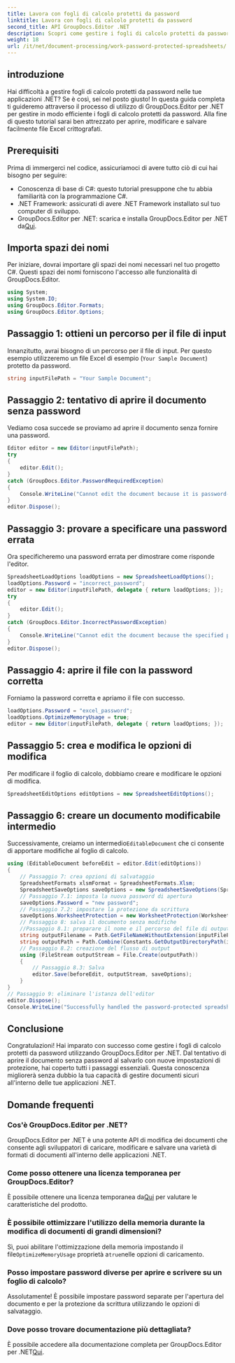 ```yaml
---
title: Lavora con fogli di calcolo protetti da password
linktitle: Lavora con fogli di calcolo protetti da password
second_title: API GroupDocs.Editor .NET
description: Scopri come gestire i fogli di calcolo protetti da password utilizzando GroupDocs.Editor per .NET. Questa guida dettagliata ti guida attraverso l'apertura e il salvataggio di file Excel protetti.
weight: 18
url: /it/net/document-processing/work-password-protected-spreadsheets/
---
```

## introduzione
Hai difficoltà a gestire fogli di calcolo protetti da password nelle tue applicazioni .NET? Se è così, sei nel posto giusto! In questa guida completa ti guideremo attraverso il processo di utilizzo di GroupDocs.Editor per .NET per gestire in modo efficiente i fogli di calcolo protetti da password. Alla fine di questo tutorial sarai ben attrezzato per aprire, modificare e salvare facilmente file Excel crittografati.
## Prerequisiti
Prima di immergerci nel codice, assicuriamoci di avere tutto ciò di cui hai bisogno per seguire:
- Conoscenza di base di C#: questo tutorial presuppone che tu abbia familiarità con la programmazione C#.
- .NET Framework: assicurati di avere .NET Framework installato sul tuo computer di sviluppo.
-  GroupDocs.Editor per .NET: scarica e installa GroupDocs.Editor per .NET da[Qui](https://releases.groupdocs.com/editor/net/).
## Importa spazi dei nomi
Per iniziare, dovrai importare gli spazi dei nomi necessari nel tuo progetto C#. Questi spazi dei nomi forniscono l'accesso alle funzionalità di GroupDocs.Editor.
```csharp
using System;
using System.IO;
using GroupDocs.Editor.Formats;
using GroupDocs.Editor.Options;
```
## Passaggio 1: ottieni un percorso per il file di input
Innanzitutto, avrai bisogno di un percorso per il file di input. Per questo esempio utilizzeremo un file Excel di esempio (`Your Sample Document`) protetto da password.
```csharp
string inputFilePath = "Your Sample Document";
```
## Passaggio 2: tentativo di aprire il documento senza password
Vediamo cosa succede se proviamo ad aprire il documento senza fornire una password.
```csharp
Editor editor = new Editor(inputFilePath);
try
{
    editor.Edit();
}
catch (GroupDocs.Editor.PasswordRequiredException)
{
    Console.WriteLine("Cannot edit the document because it is password-protected. A password is required.");
}
editor.Dispose();
```
## Passaggio 3: provare a specificare una password errata
Ora specificheremo una password errata per dimostrare come risponde l'editor.
```csharp
SpreadsheetLoadOptions loadOptions = new SpreadsheetLoadOptions();
loadOptions.Password = "incorrect_password";
editor = new Editor(inputFilePath, delegate { return loadOptions; });
try
{
    editor.Edit();
}
catch (GroupDocs.Editor.IncorrectPasswordException)
{
    Console.WriteLine("Cannot edit the document because the specified password is incorrect.");
}
editor.Dispose();
```
## Passaggio 4: aprire il file con la password corretta
Forniamo la password corretta e apriamo il file con successo.
```csharp
loadOptions.Password = "excel_password";
loadOptions.OptimizeMemoryUsage = true;
editor = new Editor(inputFilePath, delegate { return loadOptions; });
```
## Passaggio 5: crea e modifica le opzioni di modifica
Per modificare il foglio di calcolo, dobbiamo creare e modificare le opzioni di modifica.
```csharp
SpreadsheetEditOptions editOptions = new SpreadsheetEditOptions();
```
## Passaggio 6: creare un documento modificabile intermedio
 Successivamente, creiamo un intermedio`EditableDocument` che ci consente di apportare modifiche al foglio di calcolo.
```csharp
using (EditableDocument beforeEdit = editor.Edit(editOptions))
{
    // Passaggio 7: crea opzioni di salvataggio
    SpreadsheetFormats xlsmFormat = SpreadsheetFormats.Xlsm;
    SpreadsheetSaveOptions saveOptions = new SpreadsheetSaveOptions(SpreadsheetFormats.Xlsm);
    // Passaggio 7.1: imposta la nuova password di apertura
    saveOptions.Password = "new password";
    // Passaggio 7.2: impostare la protezione da scrittura
    saveOptions.WorksheetProtection = new WorksheetProtection(WorksheetProtectionType.All, "write password");
    // Passaggio 8: salva il documento senza modifiche
    //Passaggio 8.1: preparare il nome e il percorso del file di output
    string outputFilename = Path.GetFileNameWithoutExtension(inputFilePath) + "." + xlsmFormat.Extension;
    string outputPath = Path.Combine(Constants.GetOutputDirectoryPath(inputFilePath), outputFilename);
    // Passaggio 8.2: creazione del flusso di output
    using (FileStream outputStream = File.Create(outputPath))
    {
        // Passaggio 8.3: Salva
        editor.Save(beforeEdit, outputStream, saveOptions);
    }
}
// Passaggio 9: eliminare l'istanza dell'editor
editor.Dispose();
Console.WriteLine("Successfully handled the password-protected spreadsheet. Editor instance has been disposed: {0}", editor.IsDisposed ? "Yes" : "No");
```
## Conclusione
Congratulazioni! Hai imparato con successo come gestire i fogli di calcolo protetti da password utilizzando GroupDocs.Editor per .NET. Dal tentativo di aprire il documento senza password al salvarlo con nuove impostazioni di protezione, hai coperto tutti i passaggi essenziali. Questa conoscenza migliorerà senza dubbio la tua capacità di gestire documenti sicuri all'interno delle tue applicazioni .NET.
## Domande frequenti
### Cos'è GroupDocs.Editor per .NET?
GroupDocs.Editor per .NET è una potente API di modifica dei documenti che consente agli sviluppatori di caricare, modificare e salvare una varietà di formati di documenti all'interno delle applicazioni .NET.
### Come posso ottenere una licenza temporanea per GroupDocs.Editor?
 È possibile ottenere una licenza temporanea da[Qui](https://purchase.groupdocs.com/temporary-license/) per valutare le caratteristiche del prodotto.
### È possibile ottimizzare l'utilizzo della memoria durante la modifica di documenti di grandi dimensioni?
 Sì, puoi abilitare l'ottimizzazione della memoria impostando il file`OptimizeMemoryUsage` proprietà a`true`nelle opzioni di caricamento.
### Posso impostare password diverse per aprire e scrivere su un foglio di calcolo?
Assolutamente! È possibile impostare password separate per l'apertura del documento e per la protezione da scrittura utilizzando le opzioni di salvataggio.
### Dove posso trovare documentazione più dettagliata?
 È possibile accedere alla documentazione completa per GroupDocs.Editor per .NET[Qui](https://tutorials.groupdocs.com/editor/net/).